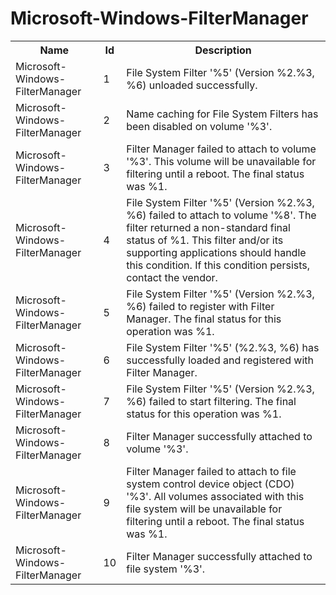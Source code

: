 # Microsoft-Windows-FilterManager

<table>
<colgroup><col/><col/><col/></colgroup>
<tr><th>Name</th><th>Id</th><th>Description</th></tr>
<tr><td>Microsoft-Windows-FilterManager</td><td>1</td><td>File System Filter &#39;%5&#39; (Version %2.%3, %6) unloaded successfully.</td></tr>
<tr><td>Microsoft-Windows-FilterManager</td><td>2</td><td>Name caching for File System Filters has been disabled on volume &#39;%3&#39;.</td></tr>
<tr><td>Microsoft-Windows-FilterManager</td><td>3</td><td>Filter Manager failed to attach to volume &#39;%3&#39;.  This volume will be unavailable for filtering until a reboot.  The final status was %1.</td></tr>
<tr><td>Microsoft-Windows-FilterManager</td><td>4</td><td>File System Filter &#39;%5&#39; (Version %2.%3, %6) failed to attach to volume &#39;%8&#39;.  The filter returned a non-standard final status of %1.  This filter and/or its supporting applications should handle this condition.  If this condition persists, contact the vendor.</td></tr>
<tr><td>Microsoft-Windows-FilterManager</td><td>5</td><td>File System Filter &#39;%5&#39; (Version %2.%3, %6) failed to register with Filter Manager.  The final status for this operation was %1.</td></tr>
<tr><td>Microsoft-Windows-FilterManager</td><td>6</td><td>File System Filter &#39;%5&#39; (%2.%3, %6) has successfully loaded and registered with Filter Manager.</td></tr>
<tr><td>Microsoft-Windows-FilterManager</td><td>7</td><td>File System Filter &#39;%5&#39; (Version %2.%3, %6) failed to start filtering.  The final status for this operation was %1.</td></tr>
<tr><td>Microsoft-Windows-FilterManager</td><td>8</td><td>Filter Manager successfully attached to volume &#39;%3&#39;.</td></tr>
<tr><td>Microsoft-Windows-FilterManager</td><td>9</td><td>Filter Manager failed to attach to file system control device object (CDO) &#39;%3&#39;.  All volumes associated with this file system will be unavailable for filtering until a reboot. The final status was %1.</td></tr>
<tr><td>Microsoft-Windows-FilterManager</td><td>10</td><td>Filter Manager successfully attached to file system &#39;%3&#39;.</td></tr>
</table>
